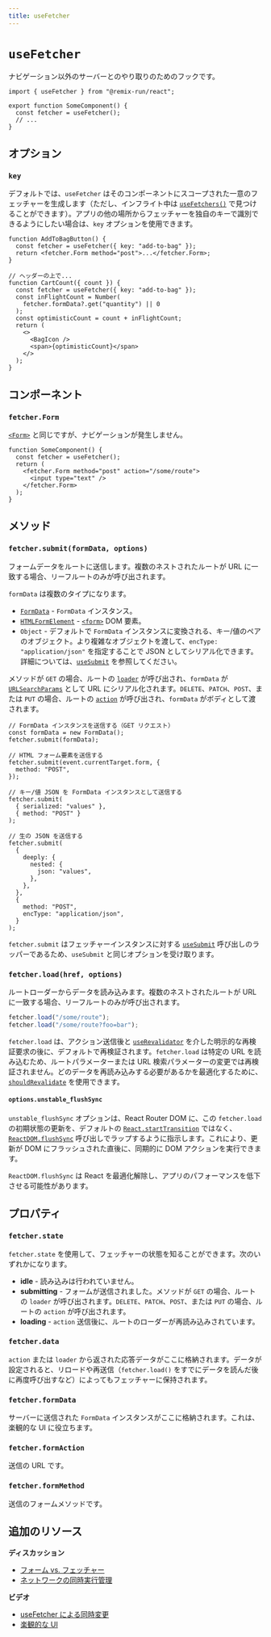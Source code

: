 ```yaml
---
title: useFetcher
---
```


# `useFetcher`

ナビゲーション以外のサーバーとのやり取りのためのフックです。

```tsx
import { useFetcher } from "@remix-run/react";

export function SomeComponent() {
  const fetcher = useFetcher();
  // ...
}
```

## オプション

### `key`

デフォルトでは、`useFetcher` はそのコンポーネントにスコープされた一意のフェッチャーを生成します（ただし、インフライト中は [`useFetchers()`][use_fetchers] で見つけることができます）。アプリの他の場所からフェッチャーを独自のキーで識別できるようにしたい場合は、`key` オプションを使用できます。

```tsx lines=[2,8]
function AddToBagButton() {
  const fetcher = useFetcher({ key: "add-to-bag" });
  return <fetcher.Form method="post">...</fetcher.Form>;
}

// ヘッダーの上で...
function CartCount({ count }) {
  const fetcher = useFetcher({ key: "add-to-bag" });
  const inFlightCount = Number(
    fetcher.formData?.get("quantity") || 0
  );
  const optimisticCount = count + inFlightCount;
  return (
    <>
      <BagIcon />
      <span>{optimisticCount}</span>
    </>
  );
}
```

## コンポーネント

### `fetcher.Form`

[`<Form>`][form_component] と同じですが、ナビゲーションが発生しません。

```tsx
function SomeComponent() {
  const fetcher = useFetcher();
  return (
    <fetcher.Form method="post" action="/some/route">
      <input type="text" />
    </fetcher.Form>
  );
}
```

## メソッド

### `fetcher.submit(formData, options)`

フォームデータをルートに送信します。複数のネストされたルートが URL に一致する場合、リーフルートのみが呼び出されます。

`formData` は複数のタイプになります。

- [`FormData`][form_data] - `FormData` インスタンス。
- [`HTMLFormElement`][html_form_element] - [`<form>`][form_element] DOM 要素。
- `Object` - デフォルトで `FormData` インスタンスに変換される、キー/値のペアのオブジェクト。より複雑なオブジェクトを渡して、`encType: "application/json"` を指定することで JSON としてシリアル化できます。詳細については、[`useSubmit`][use-submit] を参照してください。

メソッドが `GET` の場合、ルートの [`loader`][loader] が呼び出され、`formData` が [`URLSearchParams`][url_search_params] として URL にシリアル化されます。`DELETE`、`PATCH`、`POST`、または `PUT` の場合、ルートの [`action`][action] が呼び出され、`formData` がボディとして渡されます。

```tsx
// FormData インスタンスを送信する（GET リクエスト）
const formData = new FormData();
fetcher.submit(formData);

// HTML フォーム要素を送信する
fetcher.submit(event.currentTarget.form, {
  method: "POST",
});

// キー/値 JSON を FormData インスタンスとして送信する
fetcher.submit(
  { serialized: "values" },
  { method: "POST" }
);

// 生の JSON を送信する
fetcher.submit(
  {
    deeply: {
      nested: {
        json: "values",
      },
    },
  },
  {
    method: "POST",
    encType: "application/json",
  }
);
```

`fetcher.submit` はフェッチャーインスタンスに対する [`useSubmit`][use-submit] 呼び出しのラッパーであるため、`useSubmit` と同じオプションを受け取ります。

### `fetcher.load(href, options)`

ルートローダーからデータを読み込みます。複数のネストされたルートが URL に一致する場合、リーフルートのみが呼び出されます。

```ts
fetcher.load("/some/route");
fetcher.load("/some/route?foo=bar");
```

`fetcher.load` は、アクション送信後と [`useRevalidator`][userevalidator] を介した明示的な再検証要求の後に、デフォルトで再検証されます。`fetcher.load` は特定の URL を読み込むため、ルートパラメーターまたは URL 検索パラメーターの変更では再検証されません。どのデータを再読み込みする必要があるかを最適化するために、[`shouldRevalidate`][shouldrevalidate] を使用できます。

#### `options.unstable_flushSync`

`unstable_flushSync` オプションは、React Router DOM に、この `fetcher.load` の初期状態の更新を、デフォルトの [`React.startTransition`][start-transition] ではなく、[`ReactDOM.flushSync`][flush-sync] 呼び出しでラップするように指示します。これにより、更新が DOM にフラッシュされた直後に、同期的に DOM アクションを実行できます。

<docs-warning>`ReactDOM.flushSync` は React を最適化解除し、アプリのパフォーマンスを低下させる可能性があります。</docs-warning>

## プロパティ

### `fetcher.state`

`fetcher.state` を使用して、フェッチャーの状態を知ることができます。次のいずれかになります。

- **idle** - 読み込みは行われていません。
- **submitting** - フォームが送信されました。メソッドが `GET` の場合、ルートの `loader` が呼び出されます。`DELETE`、`PATCH`、`POST`、または `PUT` の場合、ルートの `action` が呼び出されます。
- **loading** - `action` 送信後に、ルートのローダーが再読み込みされています。

### `fetcher.data`

`action` または `loader` から返された応答データがここに格納されます。データが設定されると、リロードや再送信（`fetcher.load()` をすでにデータを読んだ後に再度呼び出すなど）によってもフェッチャーに保持されます。

### `fetcher.formData`

サーバーに送信された `FormData` インスタンスがここに格納されます。これは、楽観的な UI に役立ちます。

### `fetcher.formAction`

送信の URL です。

### `fetcher.formMethod`

送信のフォームメソッドです。

## 追加のリソース

**ディスカッション**

- [フォーム vs. フェッチャー][form_vs_fetcher]
- [ネットワークの同時実行管理][network_concurrency_management]

**ビデオ**

- [useFetcher による同時変更][concurrent_mutations_with_use_fetcher]
- [楽観的な UI][optimistic_ui]

[form_component]: ../components/form
[form_data]: https://developer.mozilla.org/en-US/docs/Web/API/FormData
[html_form_element]: https://developer.mozilla.org/en-US/docs/Web/API/HTMLFormElement
[form_element]: https://developer.mozilla.org/en-US/docs/Web/HTML/Element/form
[loader]: ../route/loader
[url_search_params]: https://developer.mozilla.org/en-US/docs/Web/API/URLSearchParams
[action]: ../route/action
[form_vs_fetcher]: ../discussion/form-vs-fetcher
[network_concurrency_management]: ../discussion/concurrency
[concurrent_mutations_with_use_fetcher]: https://www.youtube.com/watch?v=vTzNpiOk668&list=PLXoynULbYuEDG2wBFSZ66b85EIspy3fy6
[optimistic_ui]: https://www.youtube.com/watch?v=EdB_nj01C80&list=PLXoynULbYuEDG2wBFSZ66b85EIspy3fy6
[use_fetchers]: ./use-fetchers
[flush-sync]: https://react.dev/reference/react-dom/flushSync
[start-transition]: https://react.dev/reference/react/startTransition
[use-submit]: ./use-submit
[userevalidator]: ./use-revalidator
[shouldrevalidate]: ../route/should-revalidate#shouldrevalidate




